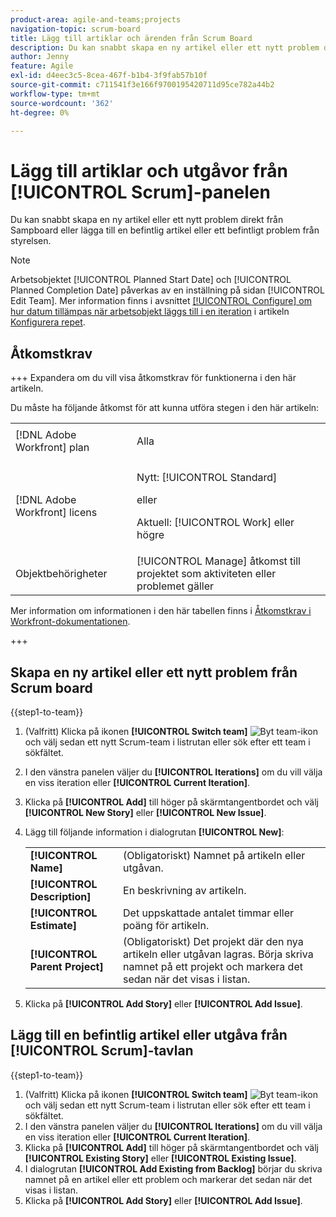 ```yaml
---
product-area: agile-and-teams;projects
navigation-topic: scrum-board
title: Lägg till artiklar och ärenden från Scrum Board
description: Du kan snabbt skapa en ny artikel eller ett nytt problem direkt från Sampboard eller lägga till en befintlig artikel eller ett befintligt problem från styrelsen.
author: Jenny
feature: Agile
exl-id: d4eec3c5-8cea-467f-b1b4-3f9fab57b10f
source-git-commit: c711541f3e166f9700195420711d95ce782a44b2
workflow-type: tm+mt
source-wordcount: '362'
ht-degree: 0%

---
```


# Lägg till artiklar och utgåvor från [!UICONTROL Scrum]-panelen

Du kan snabbt skapa en ny artikel eller ett nytt problem direkt från Sampboard eller lägga till en befintlig artikel eller ett befintligt problem från styrelsen.

>[!NOTE]
>
>Arbetsobjektet [!UICONTROL Planned Start Date] och [!UICONTROL Planned Completion Date] påverkas av en inställning på sidan [!UICONTROL Edit Team]. Mer information finns i avsnittet [[!UICONTROL Configure] om hur datum tillämpas när arbetsobjekt läggs till i en iteration](../../../agile/get-started-with-agile-in-workfront/configure-scrum.md#configur5) i artikeln [Konfigurera repet](../../../agile/get-started-with-agile-in-workfront/configure-scrum.md).

## Åtkomstkrav

+++ Expandera om du vill visa åtkomstkrav för funktionerna i den här artikeln.

Du måste ha följande åtkomst för att kunna utföra stegen i den här artikeln:

<table style="table-layout:auto"> 
 <tbody> 
  <tr> 
   <td role="rowheader">[!DNL Adobe Workfront] plan</td> 
   <td> <p>Alla</p> </td> 
  </tr> 
  <tr> 
   <td role="rowheader">[!DNL Adobe Workfront] licens</td> 
   <td> <p>Nytt: [!UICONTROL Standard]</p> 
   eller
   <p>Aktuell: [!UICONTROL Work] eller högre</p> </td> 
  </tr>
   <tr> 
   <td role="rowheader">Objektbehörigheter</td> 
   <td>[!UICONTROL Manage] åtkomst till projektet som aktiviteten eller problemet gäller </td> 
  </tr>
 </tbody> 
</table>

Mer information om informationen i den här tabellen finns i [Åtkomstkrav i Workfront-dokumentationen](/help/quicksilver/administration-and-setup/add-users/access-levels-and-object-permissions/access-level-requirements-in-documentation.md).

+++

## Skapa en ny artikel eller ett nytt problem från Scrum board

{{step1-to-team}}

1. (Valfritt) Klicka på ikonen **[!UICONTROL Switch team]** ![Byt team-ikon](assets/switch-team-icon.png) och välj sedan ett nytt Scrum-team i listrutan eller sök efter ett team i sökfältet.
1. I den vänstra panelen väljer du **[!UICONTROL Iterations]** om du vill välja en viss iteration eller **[!UICONTROL Current Iteration]**.
1. Klicka på **[!UICONTROL Add]** till höger på skärmtangentbordet och välj **[!UICONTROL New Story]** eller **[!UICONTROL New Issue]**.
1. Lägg till följande information i dialogrutan **[!UICONTROL New]**:

   <table style="table-layout:auto">
    <tr>
        <td><strong>[!UICONTROL Name]</strong></td>
        <td>(Obligatoriskt) Namnet på artikeln eller utgåvan.</td>
    </tr>
    <tr>
        <td><strong>[!UICONTROL Description]</strong></td>
        <td>En beskrivning av artikeln.</td>
    </tr>
    <tr>
        <td><strong>[!UICONTROL Estimate]</strong></td>
        <td>Det uppskattade antalet timmar eller poäng för artikeln.</td>
    </tr>
    <tr>
        <td><strong>[!UICONTROL Parent Project]</strong></td>
        <td>(Obligatoriskt) Det projekt där den nya artikeln eller utgåvan lagras. Börja skriva namnet på ett projekt och markera det sedan när det visas i listan.</td>
    </tr>
   </table>

1. Klicka på **[!UICONTROL Add Story]** eller **[!UICONTROL Add Issue]**.

## Lägg till en befintlig artikel eller utgåva från [!UICONTROL Scrum]-tavlan

{{step1-to-team}}

1. (Valfritt) Klicka på ikonen **[!UICONTROL Switch team]** ![Byt team-ikon](assets/switch-team-icon.png) och välj sedan ett nytt Scrum-team i listrutan eller sök efter ett team i sökfältet.
1. I den vänstra panelen väljer du **[!UICONTROL Iterations]** om du vill välja en viss iteration eller **[!UICONTROL Current Iteration]**.
1. Klicka på **[!UICONTROL Add]** till höger på skärmtangentbordet och välj **[!UICONTROL Existing Story]** eller **[!UICONTROL Existing Issue]**.
1. I dialogrutan **[!UICONTROL Add Existing from Backlog]** börjar du skriva namnet på en artikel eller ett problem och markerar det sedan när det visas i listan.
1. Klicka på **[!UICONTROL Add Story]** eller **[!UICONTROL Add Issue]**.
